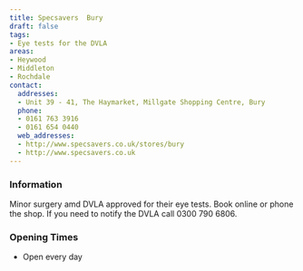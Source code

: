 ```yaml
---
title: Specsavers  Bury
draft: false
tags:
- Eye tests for the DVLA
areas:
- Heywood
- Middleton
- Rochdale
contact:
  addresses:
  - Unit 39 - 41, The Haymarket, Millgate Shopping Centre, Bury
  phone:
  - 0161 763 3916
  - 0161 654 0440
  web_addresses:
  - http://www.specsavers.co.uk/stores/bury
  - http://www.specsavers.co.uk
---
```


### Information
Minor surgery amd DVLA approved for their eye tests. Book online or phone the shop.
If you need to notify the DVLA call  0300 790 6806.

### Opening Times
* Open every day

